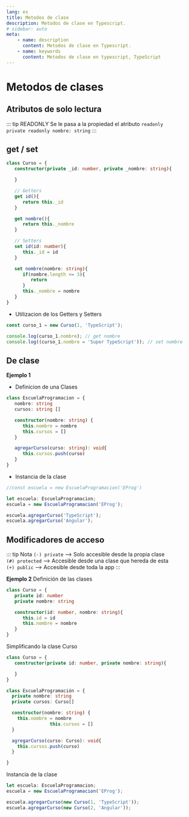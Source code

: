 ```yaml
---
lang: es
title: Metodos de clase
description: Metodos de clase en Typescript.
# sidebar: auto
meta:
    - name: description
      content: Metodos de clase en Typescript.
    - name: keywords
      content: Metodos de clase en typescript, TypeScript
---
```


# Metodos de clases

## Atributos de solo lectura

::: tip READONLY
Se le pasa a la propiedad el atributo `readonly` \
`private readonly nombre: string`
:::

## get / set

```ts
class Curso = {
   constructor(private _id: number, private _nombre: string){

   }

   // Getters
   get id(){
      return this._id
   }

   get nombre(){
      return this._nombre
   }

   // Setters
   set id(id: number){
      this._id = id
   }

   set nombre(nombre: string){
      if(nombre.length <= 3){
         return
      }
      this._nombre = nombre
   }
}
```

-   Utilizacion de los Getters y Setters

```ts
const curso_1 = new Curso(1, 'TypeScript');

console.log(curso_1.nombre); // get nombre
console.log((curso_1.nombre = 'Super TypeScript')); // set nombre
```

## De clase

**Ejemplo 1**

-   Definicion de una Clases

```ts
class EscuelaProgramacion = {
   nombre: string
   cursos: string []

   constructor(nombre: string) {
      this.nombre = nombre
      this.cursos = []
   }

   agregarCurso(curso: string): void{
      this.cursos.push(curso)
   }
}
```

-   Instancia de la clase

```ts
//const escuela = new EscuelaProgramacion('EProg')

let escuela: EscuelaProgramacion;
escuela = new EscuelaProgramacion('EProg');

escuela.agregarCurso('TypeScript');
escuela.agregarCurso('Angular');
```

## Modificadores de acceso

::: tip Nota
`(-) private` --> Solo accesible desde la propia clase \
`(#) protected` --> Accesible desde una clase que hereda de esta\
`(+) public` --> Accesible desde toda la app
:::

**Ejemplo 2**
Definición de las clases

```ts
class Curso = {
   private id: number
   private nombre: string

   constructor(id: number, nombre: string){
      this.id = id
      this.nombre = nombre
   }
}
```

Simplificando la clase Curso

```ts
class Curso = {
   constructor(private id: number, private nombre: string){

   }
}
```

```ts
class EscuelaProgramación = {
  private nombre: string
  private cursos: Curso[]

  constructor(nombre: string) {
    this.nombre = nombre
				this.cursos = []
  }

  agregarCurso(curso: Curso): void{
    this.cursos.push(curso)
  }

}
```

Instancia de la clase

```ts
let escuela: EscuelaProgramacion;
escuela = new EscuelaProgramacion('EProg');

escuela.agregarCurso(new Curso(1, 'TypeScript'));
escuela.agregarCurso(new Curso(2, 'Angular'));
```
